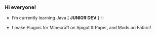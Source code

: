   ### Hi everyone!

- I’m currently learning Java [ **JUNIOR DEV**  ] ✨

- I make Plugins for Minecraft on Spigot & Paper, and Mods on Fabric!

